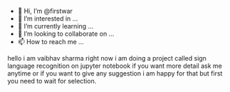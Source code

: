 - 👋 Hi, I’m @firstwar
- 👀 I’m interested in ...
- 🌱 I’m currently learning ...
- 💞️ I’m looking to collaborate on ...
- 📫 How to reach me ...

<!---
firstwar/firstwar is a ✨ special ✨ repository because its `README.md` (this file) appears on your GitHub profile.
You can click the Preview link to take a look at your changes.
--->
hello i am vaibhav sharma
right now i am doing a project called sign language recognition on jupyter notebook
if you want more detail ask me anytime or if you want to give any suggestion i am happy for that but first you need to wait for selection.
